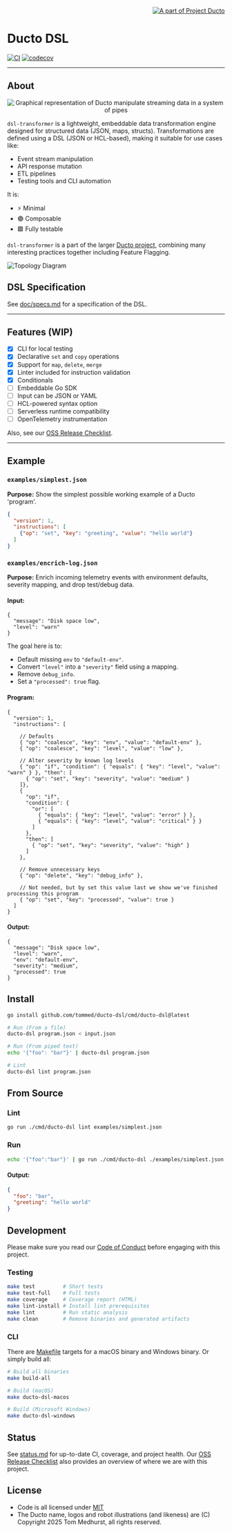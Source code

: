 <!--suppress HtmlDeprecatedAttribute -->
<p align="right">
    <a href="https://github.com/tommed" title="See Project Ducto">
        <img src="./assets/ducto-logo-small.png" alt="A part of Project Ducto"/>
    </a>
</p>

# Ducto DSL

[![CI](https://github.com/tommed/ducto-dsl/actions/workflows/ci.yml/badge.svg)](https://github.com/tommed/ducto-dsl/actions/workflows/ci.yml)
[![codecov](https://codecov.io/gh/tommed/ducto-dsl/branch/main/graph/badge.svg)](https://codecov.io/gh/tommed/ducto-dsl)

---

## About

<p align="center">
  <img alt="Graphical representation of Ducto manipulate streaming data in a system of pipes" 
       src="./assets/ducto-representation-small.png"/>
</p>

`dsl-transformer` is a lightweight, embeddable data transformation engine designed for structured data (JSON, maps, structs). Transformations are defined using a DSL (JSON or HCL-based), making it suitable for use cases like:

- Event stream manipulation
- API response mutation
- ETL pipelines
- Testing tools and CLI automation

It is:
- ⚡ Minimal
- 🟣 Composable
- 🟩 Fully testable

`dsl-transformer` is a part of the larger [Ducto project](https://github.com/tommed), combining many interesting practices together including Feature Flagging.

![Topology Diagram](./assets/topology-medium.png)

## DSL Specification

See [doc/specs.md](docs/specs.md) for a specification of the DSL.

---

## Features (WIP)
- [x] CLI for local testing
- [x] Declarative `set` and `copy` operations
- [x] Support for `map`, `delete`, `merge`
- [x] Linter included for instruction validation
- [x] Conditionals
- [ ] Embeddable Go SDK
- [ ] Input can be JSON or YAML
- [ ] HCL-powered syntax option
- [ ] Serverless runtime compatibility
- [ ] OpenTelemetry instrumentation

Also, see our [OSS Release Checklist](./OSS_RELEASE_CHECKLIST.md).

---

## Example

### `examples/simplest.json`

**Purpose:** Show the simplest possible working example of a Ducto 'program'.

```json
{
  "version": 1,
  "instructions": [
    {"op": "set", "key": "greeting", "value": "hello world"}
  ]
}
```

### `examples/encrich-log.json`

**Purpose:** Enrich incoming telemetry events with environment defaults, severity mapping, and drop test/debug data.

#### Input:
```json5
{
  "message": "Disk space low",
  "level": "warn"
}
```

The goal here is to:
- Default missing `env` to `"default-env"`. 
- Convert `"level"` into a `"severity"` field using a mapping. 
- Remove `debug_info`. 
- Set a `"processed": true` flag.

#### Program:
```json5
{
  "version": 1,
  "instructions": [
    
    // Defaults
    { "op": "coalesce", "key": "env", "value": "default-env" },
    { "op": "coalesce", "key": "level", "value": "low" },

    // Alter severity by known log levels 
    { "op": "if", "condition": { "equals": { "key": "level", "value": "warn" } }, "then": [
      { "op": "set", "key": "severity", "value": "medium" }
    ]},
    {
      "op": "if",
      "condition": {
        "or": [
          { "equals": { "key": "level", "value": "error" } },
          { "equals": { "key": "level", "value": "critical" } }
        ]
      },
      "then": [
        { "op": "set", "key": "severity", "value": "high" }
      ]
    },

    // Remove unnecessary keys
    { "op": "delete", "key": "debug_info" },

    // Not needed, but by set this value last we show we've finished processing this program
    { "op": "set", "key": "processed", "value": true }
  ]
}
```

#### Output:
```json5
{
  "message": "Disk space low",
  "level": "warn",
  "env": "default-env",
  "severity": "medium",
  "processed": true
}
```

## Install

```bash
go install github.com/tommed/ducto-dsl/cmd/ducto-dsl@latest

# Run (From a file)
ducto-dsl program.json < input.json

# Run (From piped text)
echo '{"foo": "bar"}' | ducto-dsl program.json

# Lint
ducto-dsl lint program.json
```

## From Source

### Lint

```bash
go run ./cmd/ducto-dsl lint examples/simplest.json
```

### Run

```bash
echo '{"foo":"bar"}' | go run ./cmd/ducto-dsl ./examples/simplest.json
```

#### Output:

```json
{
  "foo": "bar",
  "greeting": "hello world"
}

```

## Development

Please make sure you read our [Code of Conduct](./CODE_OF_CONDUCT.md) before engaging with this project. 

### Testing

```bash
make test         # Short tests
make test-full    # Full tests
make coverage     # Coverage report (HTML)
make lint-install # Install lint prerequisites
make lint         # Run static analysis
make clean        # Remove binaries and generated artifacts
```

### CLI

There are [Makefile](./Makefile) targets for a macOS binary and Windows binary. Or simply build all:

```bash
# Build all binaries
make build-all

# Build (macOS)
make ducto-dsl-macos

# Build (Microsoft Windows)
make ducto-dsl-windows
```

## Status

See [status.md](docs/status.md) for up-to-date CI, coverage, and project health.
Our [OSS Release Checklist](./OSS_RELEASE_CHECKLIST.md) also provides an overview of where we are with this project.

## License

- Code is all licensed under [MIT](./LICENSE)
- The Ducto name, logos and robot illustrations (and likeness) are (C) Copyright 2025 Tom Medhurst, all rights reserved.